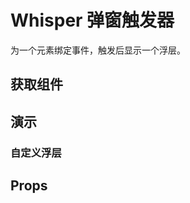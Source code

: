 # Whisper 弹窗触发器

为一个元素绑定事件，触发后显示一个浮层。

## 获取组件

<!--{include:(components/whisper/fragments/import.md)}-->

## 演示

### 自定义浮层

<!--{include:`overlay.md`}-->

## Props

<!--{include:(components/whisper/zh-CN/props.md)}-->
